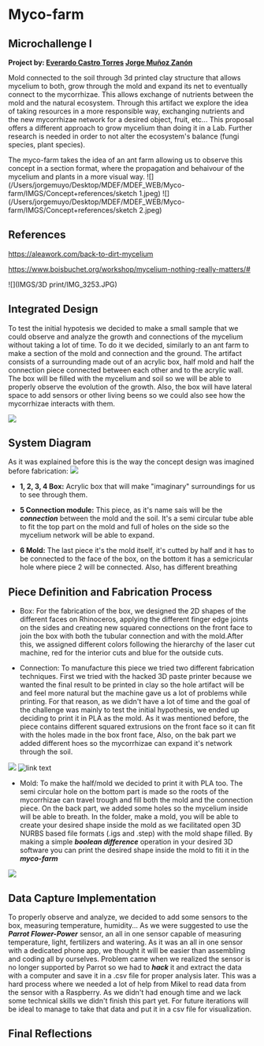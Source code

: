 # Myco-farm
## Microchallenge I
**Project by:
[Everardo Castro Torres](https://everardocastro.github.io/mdef1/)
[Jorge Muñoz Zanón](https://jmuozan.github.io/mdef-website/)**


Mold connected to the soil through 3d printed clay structure that allows mycelium to both, grow through the mold and expand its net to eventually connect to the mycorrhizae. This allows exchange of nutrients between the mold and the natural ecosystem. Through this artifact we explore the idea of taking resources in a more responsible way, exchanging nutrients and the new mycorrhizae network for a desired object, fruit, etc...
This proposal offers a different approach to grow mycelium than doing it in a Lab.
Further research is needed in order to not alter the ecosystem's balance (fungi species, plant species).

The myco-farm takes the idea of an ant farm allowing us to observe this concept in a section format, where the propagation and behaivour of the mycelium and plants in a more visual way.
![](/Users/jorgemuyo/Desktop/MDEF/MDEF_WEB/Myco-farm/IMGS/Concept+references/sketch 1.jpeg)
![](/Users/jorgemuyo/Desktop/MDEF/MDEF_WEB/Myco-farm/IMGS/Concept+references/sketch 2.jpeg)

## References 

https://aleawork.com/back-to-dirt-mycelium

https://www.boisbuchet.org/workshop/mycelium-nothing-really-matters/#

![](IMGS/3D print/IMG_3253.JPG)

## Integrated Design

To test the initial hypotesis we decided to make a small sample that we could observe and analyze the growth and connections of the mycelium without taking a lot of time. To do it we decided, similarly to an ant farm to make a section of the mold and connection and the ground. The artifact consists of a surrounding made out of an acrylic box, half mold and half the connection piece connected between each other and to the acrylic wall. The box will be filled with the mycelium and soil so we will be able to properly observe the evolution of the growth. Also, the box will have lateral space to add sensors or other living beens so we could also see how the mycorrhizae interacts with them.

![](/Users/jorgemuyo/Desktop/MDEF/MDEF_WEB/Myco-farm/IMGS/3D_Renders/Myco-Farm.46.png)

## System Diagram

As it was explained before this is the way the concept design was imagined before fabrication:
![](/Users/jorgemuyo/Desktop/MDEF/MDEF_WEB/Myco-farm/IMGS/3D_Renders/Exploded.png)

- **1, 2, 3, 4 Box:** Acrylic box that will make "imaginary" surroundings for us to see through them.

- **5 Connection module:** This piece, as it's name sais will be the ***connection*** between the mold and the soil. It's a semi circular tube able to fit the top part on the mold and full of holes on the side so the mycelium network will be able to expand.

- **6 Mold:** The last piece it's the mold itself, it's cutted by half and it has to be connected to the face of the box, on the bottom it has a semicricular hole where piece 2 will be connected. Also, has different breathing 


## Piece Definition and Fabrication Process

- Box: For the fabrication of the box, we designed the 2D shapes of the different faces on Rhinoceros, applying the different finger edge joints on the sides and creating new squared connections on the front face to join the box with both the tubular connection and with the mold.After this, we assigned different colors following the hierarchy of the laser cut machine, red for the interior cuts and blue for the outside cuts.



- Connection: To manufacture this piece we tried two different fabrication techniques. First we tried with the hacked 3D paste printer because we wanted the final result to be printed in clay so the hole artifact will be and feel more natural but the machine gave us a lot of problems while printing. For that reason, as we didn't have a lot of time and the goal of the challenge was mainly to test the initial hypothesis, we ended up deciding to print it in PLA as the mold. 
As it was mentioned before, the piece contains different squared extrusions on the front face so it can fit with the holes made in the box front face, Also, on the bak part we added different hoes so the mycorrhizae can expand it's network through the soil.

![](/Users/jorgemuyo/Desktop/MDEF/MDEF_WEB/Myco-farm/IMGS/3D_print/IMG_3253.JPG)
![link text](/Users/jorgemuyo/Desktop/MDEF/MDEF_WEB/Myco-farm/IMGS/3D_print/IMG_5966.jpg)
![]()

- Mold: To make the half/mold we decided to print it with PLA too. The semi circular hole on the bottom part is made so the roots of the mycorrhizae can travel trough and fill both the mold and the connection piece. On the back part, we added some holes so the mycelium inside will be able to breath. In the folder, make a mold, you will be able to create your desired shape inside the mold as we facilitated open 3D NURBS based file formats (.igs and .step) with the mold shape filled. By making a simple ***boolean difference*** operation in your desired 3D software you can print the desired shape inside the mold to fiti it in the ***myco-farm***

![](/Users/jorgemuyo/Desktop/MDEF/MDEF_WEB/Myco-farm/IMGS/Laser_Cut/IMG_5973.jpg)

## Data Capture Implementation

To properly observe and analyze, we decided to add some sensors to the box, measuring temperature, humidity... As we were suggested to use the ***Parrot Flower-Power*** sensor, an all in one sensor capable of measuring temperature, light, fertilizers and watering. As it was an all in one sensor with a dedicated phone app, we thought it will be easier than assembling and coding all by ourselves. Problem came when we realized the sensor is no longer supported by Parrot so we had to ***hack*** it and extract the data with a computer and save it in a .csv file for proper analysis later. This was a hard process where we needed a lot of help from Mikel to read data from the sensor with a Raspberry. As we didn't had enough time and we lack some technical skills we didn't finish this part yet. For future iterations will be ideal to manage to take that data and put it in a csv file for visualization.

## Final Reflections